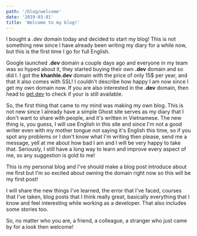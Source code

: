 ```yaml
---
path: '/blog/welcome'
date: '2019-03-01'
title: 'Welcome to my blog!'
---
```


I bought a .dev domain today and decided to start my blog! This is not something new since I have already been writing
my diary for a while now, but this is the first time I go for full English.

<!-- end -->

Google launched **.dev** domain a couple days ago and everyone in my team was so hyped about it, they started buying their own **.dev** domain and so did I. I got the **khanhle.dev** domain with the price of only 15\$ per year, and that it also comes with SSL! I couldn't describe how happy I am now since I get my own domain now. If you are also interested in the **.dev** domain, then head to [get.dev](https://get.dev) to check if your is still available.

So, the first thing that came to my mind was making my own blog. This is not new since I already have a simple Ghost site serves as my diary that I don't want to share with people, and it's written in Vietnamese. The new thing is, you guess, I will use English in this site and since I'm not a good writer even with my mother tongue not saying it's English this time, so if you spot any problems or I don't know what I'm writing then please, send me a message, yell at me about how bad I am and I will be very happy to take that. Seriously, I still have a long way to learn and improve every aspect of me, so any suggestion is gold to me!

This is my personal blog and I've should make a blog post introduce about me first but I'm so excited about owning the domain right now so this will be my first post!

I will share the new things I've learned, the error that I've faced, courses that I've taken, blog posts that I think really great, basically everything that I know and feel interesting while working as a developer. That also includes some stories too.

So, no matter who you are, a friend, a colleague, a stranger who just came by for a look then welcome!

